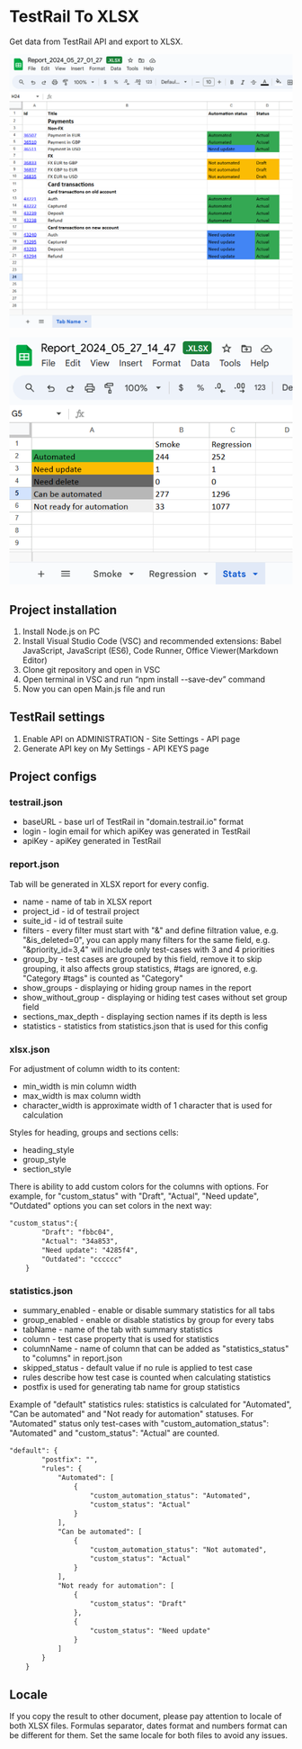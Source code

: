 
# TestRail To XLSX

Get data from TestRail API and export to XLSX.

![1716766821511](image/README/1716766821511.png)

![1716814324626](image/README/1716814324626.png)

## Project installation

1. Install Node.js on PC
2. Install Visual Studio Code (VSC) and recommended extensions: Babel JavaScript, JavaScript (ES6), Code Runner, Office Viewer(Markdown Editor)
3. Clone git repository and open in VSC
4. Open terminal in VSC and run “npm install --save-dev” command
5. Now you can open Main.js file and run

## TestRail settings

1. Enable API on ADMINISTRATION - Site Settings - API page
2. Generate API key on My Settings - API KEYS page

## Project configs

### testrail.json

* baseURL - base url of TestRail in "domain.testrail.io" format
* login - login email for which apiKey was generated in TestRail
* apiKey - apiKey generated in TestRail

### report.json

Tab will be generated in XLSX report for every config.

* name - name of tab in XLSX report
* project_id - id of testrail project
* suite_id - id of testrail suite
* filters - every filter must start with "&" and define filtration value, e.g. "&is_deleted=0", you can apply many filters for the same field, e.g. "&priority_id=3,4" will include only test-cases with 3 and 4 priorities
* group_by - test cases are grouped by this field, remove it to skip grouping, it also affects group statistics, #tags are ignored, e.g. "Category #tags" is counted as "Category"
* show_groups - displaying or hiding group names in the report
* show_without_group - displaying or hiding test cases without set group field
* sections_max_depth - displaying section names if its depth is less
* statistics - statistics from statistics.json that is used for this config

### xlsx.json

For adjustment of column width to its content:

* min_width is min column width
* max_width is max column width
* character_width is approximate width of 1 character that is used for calculation

Styles for heading, groups and sections cells:

* heading_style
* group_style
* section_style

There is ability to add custom colors for the columns with options. For example, for "custom_status" with "Draft", "Actual", "Need update", "Outdated" options you can set colors in the next way:

```
"custom_status":{
        "Draft": "fbbc04",
        "Actual": "34a853",
        "Need update": "4285f4",
        "Outdated": "cccccc"
    }
```

### statistics.json

- summary_enabled - enable or disable summary statistics for all tabs
- group_enabled - enable or disable statistics by group for every tabs
- tabName - name of the tab with summary statistics
- column - test case property that is used for statistics
- columnName - name of column that can be added as "statistics_status" to "columns" in report.json
- skipped_status - default value if no rule is applied to test case
- rules describe how test case is counted when calculating statistics
- postfix is used for generating tab name for group statistics

Example of "default" statistics rules: statistics is calculated for "Automated", "Can be automated" and "Not ready for automation" statuses. For "Automated" status only test-cases with "custom_automation_status": "Automated" and "custom_status": "Actual" are counted.

```
"default": {
        "postfix": "",
        "rules": {
            "Automated": [
                {
                    "custom_automation_status": "Automated",
                    "custom_status": "Actual"
                }
            ],
            "Can be automated": [
                {
                    "custom_automation_status": "Not automated",
                    "custom_status": "Actual"
                }
            ],
            "Not ready for automation": [
                {
                    "custom_status": "Draft"
                },
                {
                    "custom_status": "Need update"
                }
            ]
        }
    }
```

## Locale

If you copy the result to other document, please pay attention to locale of both XLSX files. Formulas separator, dates format and numbers format can be different for them. Set the same locale for both files to avoid any issues.
